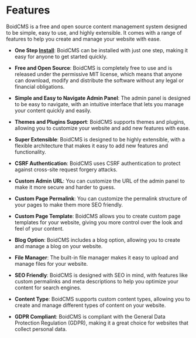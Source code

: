 # Features
BoidCMS is a free and open source content management system designed to be simple, easy to use, and highly extensible. It comes with a range of features to help you create and manage your website with ease.

 - **One Step [Install](/install)**:
BoidCMS can be installed with just one step, making it easy for anyone to get started quickly.

 - **Free and Open Source**:
BoidCMS is completely free to use and is released under the permissive MIT license, which means that anyone can download, modify and distribute the software without any legal or financial obligations.

 - **Simple and Easy to Navigate Admin Panel**:
The admin panel is designed to be easy to navigate, with an intuitive interface that lets you manage your content quickly and easily.

 - **Themes and Plugins Support**:
BoidCMS supports themes and plugins, allowing you to customize your website and add new features with ease.

 - **Super Extensible**:
BoidCMS is designed to be highly extensible, with a flexible architecture that makes it easy to add new features and functionality.

 - **CSRF Authentication**:
BoidCMS uses CSRF authentication to protect against cross-site request forgery attacks.

 - **Custom Admin URL**:
You can customize the URL of the admin panel to make it more secure and harder to guess.

 - **Custom Page Permalink**:
You can customize the permalink structure of your pages to make them more SEO friendly.

 - **Custom Page Template**:
BoidCMS allows you to create custom page templates for your website, giving you more control over the look and feel of your content.

 - **Blog Option**:
BoidCMS includes a blog option, allowing you to create and manage a blog on your website.

 - **File Manager**:
The built-in file manager makes it easy to upload and manage files for your website.

 - **SEO Friendly**:
BoidCMS is designed with SEO in mind, with features like custom permalinks and meta descriptions to help you optimize your content for search engines.

 - **Content Type**:
BoidCMS supports custom content types, allowing you to create and manage different types of content on your website.

 - **GDPR Compliant**:
BoidCMS is compliant with the General Data Protection Regulation (GDPR), making it a great choice for websites that collect personal data.
